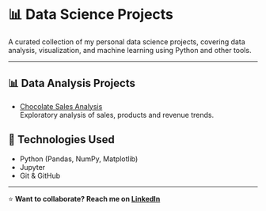 # 📊 Data Science Projects

A curated collection of my personal data science projects, covering data analysis, visualization, and machine learning using Python and other tools.

---

## 📊 Data Analysis Projects

- [Chocolate Sales Analysis](https://github.com/yourusername/ecommerce-sales-analysis)  
  Exploratory analysis of sales, products and revenue trends.



## 🔧 Technologies Used

- Python (Pandas, NumPy, Matplotlib)
- Jupyter
- Git & GitHub

---
⭐ **Want to collaborate? Reach me on [LinkedIn](https://www.linkedin.com/in/maria-barros-0a42402b4/)**

 
